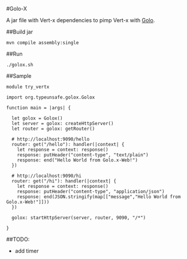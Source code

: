#Golo-X

A jar file with Vert-x dependencies to pimp Vert-x with [Golo](http://golo-lang.org/).

##Build jar

    mvn compile assembly:single

##Run

    ./golox.sh

##Sample

```golo
module try_vertx

import org.typeunsafe.golox.Golox

function main = |args| {

  let golox = Golox()
  let server = golox: createHttpServer()
  let router = golox: getRouter()

  # http://localhost:9090/hello
  router: get("/hello"): handler(|context| {
    let response = context: response()
    response: putHeader("content-type", "text/plain")
    response: end("Hello World from Golo.x-Web!")
  })

  # http://localhost:9090/hi
  router: get("/hi"): handler(|context| {
    let response = context: response()
    response: putHeader("content-type", "application/json")
    response: end(JSON.stringify(map[["message","Hello World from Golo.x-Web!"]]))
  })

  golox: startHttpServer(server, router, 9090, "/*")

}
```

##TODO:

- add timer